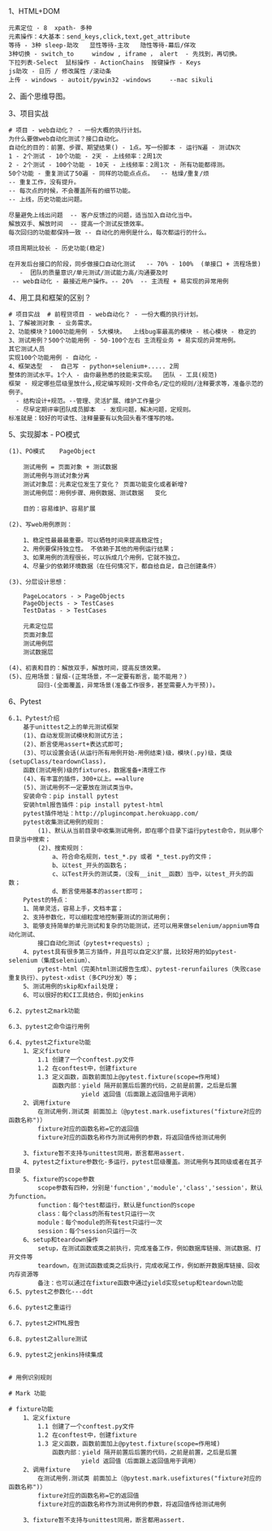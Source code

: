1、HTML+DOM

    元素定位 - 8  xpath- 多种
    元素操作：4大基本：send_keys,click,text,get_attribute
    等待 - 3种 sleep-助攻   显性等待-主攻   隐性等待-幕后/佯攻
    3种切换 - switch_to     window , iframe ， alert  - 先找到，再切换。
    下拉列表-Select  鼠标操作 - ActionChains  按键操作 - Keys
    js助攻 - 日历 / 修改属性 /滚动条
    上传 - windows - autoit/pywin32 -windows     --mac sikuli

2、画个思维导图。

3、项目实战

    # 项目 - web自动化？ - 一份大概的执行计划。
    为什么要做web自动化测试？接口自动化。
    自动化的目的：前置、步骤、期望结果() - 1点。写一份脚本 - 运行N遍 - 测试N次
    1 - 2个测试 - 10个功能 - 2天 - 上线频率：2周1次
    2 - 2个测试 - 100个功能 - 10天 - 上线频率：2周1次 - 所有功能都得测。
    50个功能 - 重复测试了50遍 - 同样的功能点点点。  -- 枯燥/重复/烦
    -- 重复工作，没有提升。
    -- 每次点的时候，不会覆盖所有的细节功能。
    -- 上线，历史功能出问题。

    尽量避免上线出问题  -- 客户反馈过的问题，适当加入自动化当中。
    解放双手、解放时间  -- 提高一个测试反馈效率。
    每次回归的功能都保持一致 -- 自动化的用例是什么，每次都运行的什么。

    项目周期比较长 - 历史功能(稳定)

    在开发后台接口的阶段，同步做接口自动化测试   -- 70% - 100%  (单接口 + 流程场景)
       -  团队的质量意识/单元测试/测试能力高/沟通要及时
     -- web自动化 - 最接近用户操作。-- 20%  -- 主流程 + 易实现的异常用例


4、用工具和框架的区别？

    # 项目实战  # 前程贷项目 - web自动化？ - 一份大概的执行计划。
    1、了解被测对象 - 业务需求。
    2、功能模块？1000功能用例 - 5大模块。  上线bug率最高的模块 - 核心模块 - 稳定的
    3、测试用例？500个功能用例 - 50-100个左右 主流程业务 + 易实现的异常用例。
    其它测试人员
    实现100个功能用例 - 自动化 -
    4、框架选型  -  自己写 - python+selenium+..... 2周
    整体的测试水平。1个人 - 由你最熟悉的技能来实现。  团队 - 工具(规范)
    框架 - 规定哪些层级里放什么,规定编写规则-文件命名/定位的规则/注释要求等，准备示范的例子。
      - 结构设计+规范。--管理、灵活扩展、维护工作量少
      - 尽早定期评审团队成员脚本  - 发现问题，解决问题，定规则。
    标准就是：较好的可读性、注释量要有以免回头看不懂写的啥。

5、实现脚本 - PO模式

    (1)、PO模式    PageObject

        测试用例 = 页面对象 + 测试数据
        测试用例与测试对象分离
        测试对象层：元素定位发生了变化？ 页面功能变化或者新增?
        测试用例层：用例步骤、用例数据、测试数据   变化

        目的：容易维护、容易扩展

    (2)、写web用例原则：

        1、稳定性最最最重要。可以牺牲时间来提高稳定性;
        2、用例要保持独立性。 不依赖于其他的用例运行结果；
        3、如果用例的流程很长，可以拆成几个用例，它就不独立。
        4、尽量少的依赖环境数据（在任何情况下，都自给自足，自己创建条件）

    (3)、分层设计思想：

        PageLocators - > PageObjects
        PageObjects - > TestCases
        TestDatas - > TestCases

        元素定位层
        页面对象层
        测试用例层
        测试数据层

    (4)、初衷和目的：解放双手，解放时间，提高反馈效果。
    (5)、应用场景：冒烟-(正常场景，不一定要有断言，能不能用？)
            回归-(全面覆盖，异常场景(准备工作很多，甚至需要人为干预))。

6、Pytest

    6.1、Pytest介绍
        基于unittest之上的单元测试框架
        (1)、自动发现测试模块和测试方法；
        (2)、断言使用assert+表达式即可;
        (3)、可以设置会话(从运行所有用例开始-用例结束)级，模块(.py)级，类级(setupClass/teardownClass)，
        函数(测试用例)级的fixtures，数据准备+清理工作
        (4)、有丰富的插件，300+以上。==allure
        (5)、测试用例不一定要放在测试类当中。
        安装命令：pip install pytest
        安装html报告插件：pip install pytest-html
        pytest插件地址：http://plugincompat.herokuapp.com/
        pytest收集测试用例的规则：
            (1)、默认从当前目录中收集测试用例，即在哪个目录下运行pytest命令，则从哪个目录当中搜索；
            (2)、搜索规则：
                a、符合命名规则，test_*.py 或者 *_test.py的文件；
                b、以test_开头的函数名；
                c、以Test开头的测试类，（没有__init__函数）当中，以test_开头的函数；
                d、断言使用基本的assert即可；
        Pytest的特点：
        1、简单灵活，容易上手，文档丰富；
        2、支持参数化，可以细粒度地控制要测试的测试用例；
        3、能够支持简单的单元测试和复杂的功能测试，还可以用来做selenium/appnium等自动化测试、
            接口自动化测试（pytest+requests）;
        4、pytest具有很多第三方插件，并且可以自定义扩展，比较好用的如pytest-selenium（集成selenium）、
            pytest-html（完美html测试报告生成）、pytest-rerunfailures（失败case重复执行）、pytest-xdist（多CPU分发）等；
        5、测试用例的skip和xfail处理；
        6、可以很好的和CI工具结合，例如jenkins

    6.2、pytest之mark功能

    6.3、pytest之命令运行用例

    6.4、pytest之fixture功能
        1、定义fixture
            1.1 创建了一个conftest.py文件
            1.2 在conftest中，创建fixture
            1.3 定义函数，函数前面加上@pytest.fixture(scope=作用域)
                函数内部：yield 隔开前置后后置的代码，之前是前置，之后是后置
                        yield 返回值（后面跟上返回值用于调用）
        2、调用fixture
            在测试用例.测试类 前面加上（@pytest.mark.usefixtures("fixture对应的函数名称")）
            fixture对应的函数名称=它的返回值
            fixture对应的函数名称作为测试用例的参数，将返回值传给测试用例

        3、fixture暂不支持与unittest同用，断言都用assert.
        4、pytest之fixture参数化-多运行，pytest层级覆盖。测试用例与其同级或者在其子目录
        5、fixture的scope参数
            scope参数有四种，分别是'function','module','class','session'，默认为function。
            function：每个test都运行，默认是function的scope
            class：每个class的所有test只运行一次
            module：每个module的所有test只运行一次
            session：每个session只运行一次
        6、setup和teardown操作
            setup，在测试函数或类之前执行，完成准备工作，例如数据库链接、测试数据、打开文件等
            teardown，在测试函数或类之后执行，完成收尾工作，例如断开数据库链接、回收内存资源等
            备注：也可以通过在fixture函数中通过yield实现setup和teardown功能
    6.5、pytest之参数化---ddt

    6.6、pytest之重运行

    6.7、pytest之HTML报告

    6.8、pytest之allure测试

    6.9、pytest之jenkins持续集成


    # 用例识别规则

    # Mark 功能

    # fixture功能
        1、定义fixture
            1.1 创建了一个conftest.py文件
            1.2 在conftest中，创建fixture
            1.3 定义函数，函数前面加上@pytest.fixture(scope=作用域)
                函数内部：yield 隔开前置后后置的代码，之前是前置，之后是后置
                        yield 返回值（后面跟上返回值用于调用）
        2、调用fixture
            在测试用例.测试类 前面加上（@pytest.mark.usefixtures("fixture对应的函数名称")）
            fixture对应的函数名称=它的返回值
            fixture对应的函数名称作为测试用例的参数，将返回值传给测试用例

        3、fixture暂不支持与unittest同用，断言都用assert.

